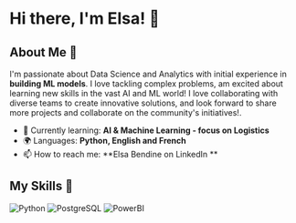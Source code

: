 # Hi there, I'm Elsa! 👋



## About Me 🚀

I'm passionate about Data Science and Analytics with initial experience in **building ML models**. I love tackling complex problems, am excited about learning new skills in the vast AI and ML world! I love collaborating with diverse teams to create innovative solutions, and look forward to share more projects and collaborate on the community's initiatives!.

- 🌱 Currently learning: **AI & Machine Learning - focus on Logistics**
- 🌍 Languages: **Python, English and French**
- 📫 How to reach me: **Elsa Bendine on LinkedIn **


## My Skills 🧠

![Python](https://img.shields.io/badge/Python-FFD43B?style=for-the-badge&logo=python&logoColor=blue)
![PostgreSQL](https://img.shields.io/badge/PostgreSQL-316192?style=for-the-badge&logo=postgresql&logoColor=white)
![PowerBI](https://img.shields.io/badge/PowerBI-F2C811?style=for-the-badge&logo=Power%20BI&logoColor=white)




